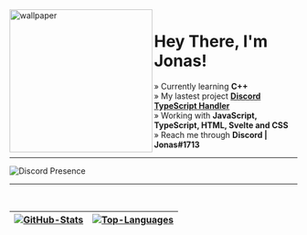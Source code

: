 <img alt='wallpaper' src='./src/images/wallpaper.webp' width='250px' align="left">

# Hey There, I'm Jonas!

» Currently learning **C++**
<br/>
» My lastest project [**Discord TypeScript Handler**](https://github.com/jonas-mtl/Discord.js-v14-Advanced-TypeScript-Handler)
<br/>
» Working with **JavaScript, TypeScript, HTML, Svelte and CSS**
<br/>
» Reach me through **Discord | Jonas#1713**

---

![Discord Presence](https://lanyard.cnrad.dev/api/783252406753689601)

---

<br/>

| [![**GitHub-Stats**](https://github-readme-stats.vercel.app/api?username=jonas-mtl&hide=prs&show_icons=true&hide_border=true&title_color=56a2f9&text_color=b3bac2&bg_color=161b22&icon_color=26a641)](https://github.com/jonas-mtl/jonas-mtl) | [![**Top-Languages**](https://github-readme-stats.vercel.app/api/top-langs/?username=jonas-mtl&show_icons=true&hide_border=true&title_color=56a2f9&text_color=b3bac2&bg_color=161b22&icon_color=26a641&layout=compact&langs_count=10)](https://github.com/jonas-mtl/jonas-mtl?tab=repositories) |
|-|-|
